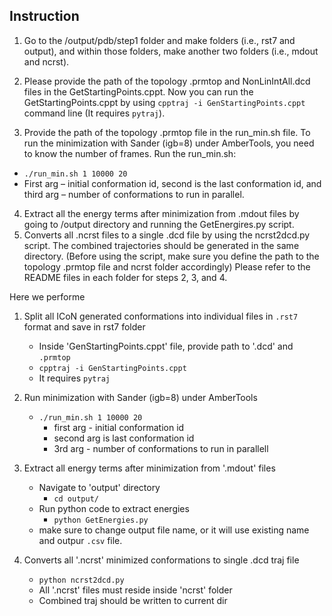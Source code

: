 ## Instruction
1.	Go to the /output/pdb/step1 folder and make folders (i.e., rst7 and output), and within those folders, make another two folders (i.e., mdout and ncrst). 
2.	Please provide the path of the topology .prmtop and NonLinIntAll.dcd files in the GetStartingPoints.cppt. Now you can run the GetStartingPoints.cppt by using `cpptraj -i GenStartingPoints.cppt` command line (It requires `pytraj`).
 
3.	Provide the path of the topology .prmtop file in the run_min.sh file. To run the minimization with Sander (igb=8) under AmberTools, you need to know the number of frames. Run the run_min.sh:
 -	`./run_min.sh 1 10000 20`
 - First arg – initial conformation id, second is the last conformation id, and third arg – number of conformations to run in parallel. 
4.	Extract all the energy terms after minimization from .mdout files by going to /output directory and running the GetEnergires.py script.
5.	Converts all .ncrst files to a single .dcd file by using the ncrst2dcd.py script. The combined trajectories should be generated in the same directory. (Before using the script, make sure you define the path to the topology .prmtop file and ncrst folder accordingly)
Please refer to the README files in each folder for steps 2, 3, and 4.


Here we performe 

1. Split all ICoN generated conformations into individual files in `.rst7` format and save in rst7 folder
   - Inside 'GenStartingPoints.cppt' file, provide path to '.dcd' and `.prmtop`
   - `cpptraj -i GenStartingPoints.cppt`
   - It requires `pytraj`

2. Run minimization with Sander (igb=8) under AmberTools
   - `./run_min.sh 1 10000 20`
     - first arg - initial conformation id
     - second arg is last conformation id
     - 3rd arg - number of conformations to run in parallell
     
3. Extract all energy terms after minimization from '.mdout' files
   - Navigate to 'output' directory
     - `cd output/`
   - Run python code to extract energies  
      - `python GetEnergies.py`
   - make sure to change output file name, or it will use existing name and outpur `.csv` file.
4. Converts all '.ncrst' minimized conformations to single .dcd traj file
     - `python ncrst2dcd.py` 
     - All '.ncrst' files must reside inside 'ncrst' folder
     - Combined traj should be written to current dir


